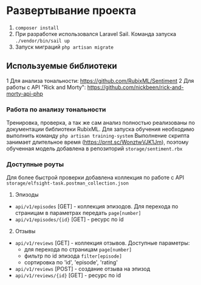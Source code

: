 # Развертывание проекта

1. `composer install`
2. При разработке использовался Laravel Sail. Команда запуска `./vendor/bin/sail up`
3. Запуск миграций `php artisan migrate`

## Используемые библиотеки

1 Для анализа тональности: https://github.com/RubixML/Sentiment
2 Для работы с API "Rick and Morty": https://github.com/nickbeen/rick-and-morty-api-php

### Работа по анализу тональности

Тренировка, проверка, а так же сам анализ полностью реализованы по документации библиотеки RubixML. Для запуска обучения
необходимо выполнить команду `php artisan training-system`
Выполнение скрипта занимает длительное время (https://prnt.sc/WonztwVJK1Jm), поэтому обученная модель добавлена в
репозиторий `storage/sentiment.rbx`

### Доступные роуты

Для более быстрой проверки добавлена коллекция по работе с API `storage/elfsight-task.postman_collection.json`

1. Эпизоды 
- `api/v1/episodes` [GET] - коллекция эпизодов. Для перехода по страницам в параметрах передать `page[number]`
- `api/v1/episodes/{id}` [GET] - ресурс по id
2. Отзывы 
- `api/v1/reviews` [GET] - коллекция отзывов. Доступные параметры:
  - для перехода по страницам `page[number]`
  - фильтр по id эпизода `filter[episode]`
  - сортировка по 'id', 'episode', 'rating'
- `api/v1/reviews` [POST] - создание отзыва на эпизод
- `api/v1/reviews/{id}` [GET] - ресурс по id